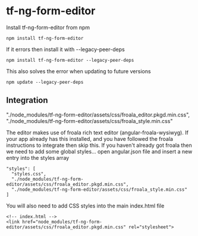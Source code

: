 # tf-ng-form-editor


Install tf-ng-form-editor from npm

`npm install tf-ng-form-editor`


If it errors then install it with --legacy-peer-deps

`npm install tf-ng-form-editor --legacy-peer-deps`

This also solves the error when updating to future versions

`npm update --legacy-peer-deps`

## Integration

"./node_modules/tf-ng-form-editor/assets/css/froala_editor.pkgd.min.css",
              "./node_modules/tf-ng-form-editor/assets/css/froala_style.min.css"


The editor makes use of froala rich text editor (angular-froala-wysiwyg). If your app already has this installed, and you have followed the froala instructions to integrate then skip this. If you haven't already got froala then we need to add some global styles... open angular.json file and insert a new entry into the styles array

```
"styles": [
  "styles.css",
  "./node_modules/tf-ng-form-editor/assets/css/froala_editor.pkgd.min.css",
  "./node_modules/tf-ng-form-editor/assets/css/froala_style.min.css"
]
```

You will also need to add CSS styles into the main index.html file

```
<!-- index.html -->
<link href="node_modules/tf-ng-form-editor/assets/css/froala_editor.pkgd.min.css" rel="stylesheet">
```

